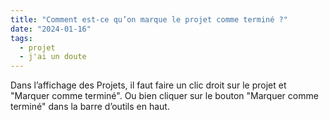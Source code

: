 ```yaml
---
title: "Comment est-ce qu’on marque le projet comme terminé ?"
date: "2024-01-16"
tags:
  - projet
  - j'ai un doute
---
```


Dans l’affichage des Projets, il faut faire un clic droit sur le projet et "Marquer comme terminé". Ou bien cliquer sur le bouton "Marquer comme terminé" dans la barre d’outils en haut.

